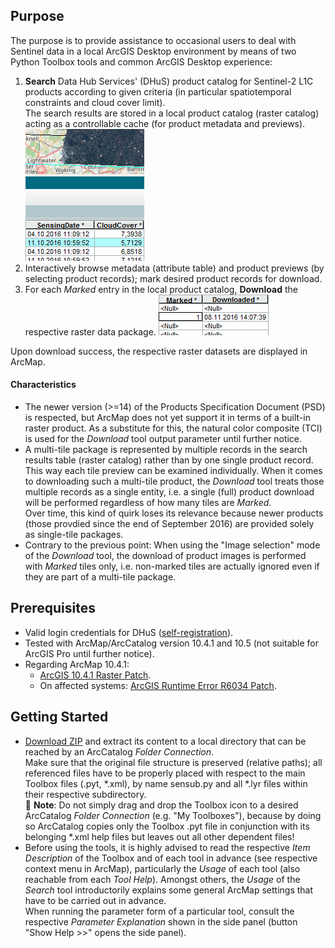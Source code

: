 ﻿## Purpose
The purpose is to provide assistance to occasional users to deal with Sentinel data in a local ArcGIS Desktop environment by means of two Python Toolbox tools and common ArcGIS Desktop experience:

1. **Search** Data Hub Services' (DHuS) product catalog for Sentinel-2 L1C products according to given criteria (in particular spatiotemporal constraints and cloud cover limit).  
  The search results are stored in a local product catalog (raster catalog) acting as a controllable cache (for product metadata and previews).  
  ![](doc/Search.png "Search tool results.")
2. Interactively browse metadata (attribute table) and product previews (by selecting product records); mark desired product records for download.
3. For each _Marked_ entry in the local product catalog, **Download** the respective raster data package.
  ![](doc/Download.png "Download in a batch run.")

Upon download success, the respective raster datasets are displayed in ArcMap.

#### Characteristics
* The newer version (>=14) of the Products Specification Document (PSD) is respected, but ArcMap does not yet support it in terms of a built-in raster product. As a substitute for this, the natural color composite (TCI) is used for the _Download_ tool output parameter until further notice.
* A multi-tile package is represented by multiple records in the search results table (raster catalog) rather than by one single product record. This way each tile preview can be examined individually. When it comes to downloading such a multi-tile product, the _Download_ tool treats those multiple records as a single entity, i.e. a single (full) product download will be performed regardless of how many tiles are _Marked_.  
   Over time, this kind of quirk loses its relevance because newer products (those provdied since the end of September 2016) are provided solely as single-tile packages.
* Contrary to the previous point: When using the "Image selection" mode of the _Download_ tool, the download of product images is performed with _Marked_ tiles only, i.e. non-marked tiles are actually ignored even if they are part of a multi-tile package.

## Prerequisites
* Valid login credentials for DHuS ([self-registration](https://scihub.copernicus.eu/userguide)).
* Tested with ArcMap/ArcCatalog version 10.4.1 and 10.5 (not suitable for ArcGIS Pro until further notice).
* Regarding ArcMap 10.4.1:
  * [ArcGIS 10.4.1 Raster Patch](http://support.esri.com/Products/Desktop/arcgis-desktop/arcmap/10-4-1#downloads?id=7396).
  * On affected systems: [ArcGIS Runtime Error R6034 Patch](http://support.esri.com/download/7391).

## Getting Started
* [Download ZIP](../../archive/master.zip) and extract its content to a local directory that can be reached by an ArcCatalog _Folder Connection_.  
  Make sure that the original file structure is preserved (relative paths); all referenced files have to be properly placed with respect to the main Toolbox files (.pyt, \*.xml), by name sensub.py and all \*.lyr files within their respective subdirectory.  
  📓 **Note**: Do not simply drag and drop the Toolbox icon to a desired ArcCatalog _Folder Connection_ (e.g. "My Toolboxes"), because by doing so ArcCatalog copies only the Toolbox .pyt file in conjunction with its belonging *.xml help files but leaves out all other dependent files!
* Before using the tools, it is highly advised to read the respective _Item Description_ of the Toolbox and of each tool in advance (see respective context menu in ArcMap), particularly the _Usage_ of each tool (also reachable from each _Tool Help_). Amongst others, the _Usage_ of the _Search_ tool introductorily explains some general ArcMap settings that have to be carried out in advance.  
  When running the parameter form of a particular tool, consult the respective _Parameter Explanation_ shown in the side panel (button "Show Help >>" opens the side panel).
